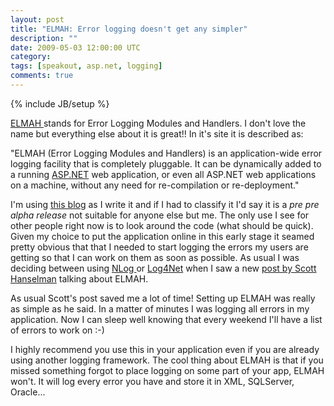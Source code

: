 ```yaml
---
layout: post
title: "ELMAH: Error logging doesn't get any simpler"
description: ""
date: 2009-05-03 12:00:00 UTC
category: 
tags: [speakout, asp.net, logging]
comments: true
---
```

{% include JB/setup %}

<div id="post">
<p><a href="http://code.google.com/p/elmah/">ELMAH </a>stands for Error Logging Modules and Handlers. I don't love the name but everything else about it is great!! In it's site it is described as:</p>
<p>&quot;ELMAH (Error Logging Modules and Handlers) is an application-wide error logging facility that is completely pluggable. It can be dynamically added to a running <a href="http://www.asp.net/" rel="nofollow">ASP.NET</a> web application, or even all ASP.NET web applications on a machine, without any need for re-compilation or re-deployment.&quot;</p>
<p>I'm using <a href="http://speakoutblog.codeplex.com/">this blog</a> as I write it and if I had to classify it I'd say it is a <em>pre pre alpha release</em> not suitable for anyone else but me. The only use I see for other people right now is to look around the code (what should be quick). Given my choice to put the application online in this early stage it seamed pretty obvious that that I needed to start logging the errors my users are getting so that I can work on them as soon as possible. As usual I was deciding between using <a href="http://www.nlog-project.org">NLog </a>or <a href="http://logging.apache.org/log4net/index.html">Log4Net</a> when I saw a new <a href="http://www.hanselman.com/blog/ELMAHErrorLoggingModulesAndHandlersForASPNETAndMVCToo.aspx">post by Scott Hanselman</a> talking about ELMAH.</p>
<p>As usual Scott's post saved me a lot of time! Setting up ELMAH was really as simple as he said. In a matter of minutes I was logging all errors in my application. Now I can sleep well knowing that every weekend I'll have a list of errors to work on :-)</p>
<p>I highly recommend you use this in your application even if you are already using another logging framework. The cool thing about ELMAH is that if you missed something forgot to place logging on some part of your app, ELMAH won't. It will log every error you have and store it in XML, SQLServer, Oracle...</p>
</div>